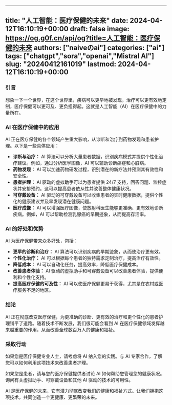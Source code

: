 
---
title: "人工智能：医疗保健的未来"
date: 2024-04-12T16:10:19+00:00
draft: false
image: https://og.g0f.cn/api/og?title=人工智能：医疗保健的未来
authors: ["naiveのai"]
categories: ["ai"]
tags: ["chatgpt","sora","openai","Mistral AI"]
slug: "20240412161019"
lastmod: 2024-04-12T16:10:19+00:00
---
### 引言

想象一下一个世界，在这个世界里，疾病可以更早地被发现，治疗可以更有效地定制，医疗保健可以更可及、更负担得起。这就是人工智能（AI）在医疗保健中的力量所在。

### AI 在医疗保健中的应用

AI 正在医疗保健的各个领域产生重大影响，从诊断和治疗到药物发现和患者护理。以下是一些具体应用：

- **诊断与治疗：** AI 算法可以分析大量患者数据，识别疾病模式并提供个性化治疗建议。例如，通过分析医学图像，AI 可以辅助诊断癌症和心脏病。
- **药物发现：** AI 可以加速药物研发过程，识别潜在的新疗法并预测其有效性和安全性。
- **患者护理：** AI 驱动的虚拟助手可以为患者提供 24/7 支持，回答问题、监控症状并安排预约。这可以提高患者依从性并改善整体健康状况。
- **可穿戴设备：** AI 驱动的可穿戴设备可以收集患者的实时健康数据，提供个性化的健康建议并及早发现潜在健康问题。
- **医疗成像：** AI 可以增强医疗图像，使放射科医生能够更准确、更有效地诊断疾病。例如，AI 可以帮助检测乳腺癌的早期迹象，从而提高存活率。

### AI 的好处和优势

AI 为医疗保健带来众多好处，包括：

- **更早的诊断和治疗：** AI 算法可以识别疾病的早期迹象，从而使治疗更有效。
- **个性化治疗：** AI 可以根据每个患者的独特需求定制治疗，提高治疗有效性。
- **降低成本：** AI 可以自动化任务，提高效率，降低医疗保健成本。
- **改善患者体验：** AI 驱动的虚拟助手和可穿戴设备可以改善患者体验，提供便利和个性化支持。
- **提高医疗保健的可及性：** AI 可以使医疗保健更易于获得，尤其是在农村或医疗服务不足的地区。

### 结论

AI 正在彻底改变医疗保健，为更准确的诊断、更有效的治疗和更个性化的患者护理铺平了道路。随着技术不断发展，我们很可能会看到 AI 在医疗保健领域发挥越来越重要的作用，从而改善全球数百万人的健康和福祉。

### 采取行动

如果您是医疗保健专业人士，请考虑将 AI 纳入您的实践。与 AI 专家合作，了解您可以如何利用这项技术来改善患者护理。

如果您是患者，请与您的医疗保健提供者讨论 AI 如何帮助您管理您的健康状况。询问有关虚拟助手、可穿戴设备和其他 AI 驱动的技术的可用性。

AI 是医疗保健的未来，它有潜力彻底改变我们的健康和福祉方式。让我们拥抱这项技术，共同创造一个更健康、更繁荣的未来。